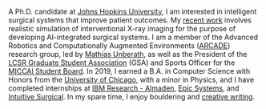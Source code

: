 A Ph.D. candidate at [Johns Hopkins University](https://cs.jhu.edu), I am interested in
intelligent surgical systems that improve patient outcomes. My [recent
work](https://scholar.google.com/citations?hl=en&user=QX7AvxUAAAAJ&view_op=list_works&sortby=pubdate)
involves realistic simulation of interventional X-ray imaging for the purpose of developing
AI-integrated surgical systems. I am a member of the Advanced Robotics and Computationally Augmented
Environments ([ARCADE](https://arcade.cs.jhu.edu/)) research group, led by [Mathias
Unberath](https://mathiasunberath.github.io), as well as the President of the [LCSR Graduate Student
Association](https://lcsr.jhu.edu/lcsr-gsa/) (GSA) and Sports Officer for the [MICCAI Student
Board](http://www.miccai.org/about-miccai/student-board/). In 2019, I earned a B.A. in Computer
Science with Honors from the [University of Chicago](https://uchicago.edu), with a minor in Physics,
and I have completed internships at [IBM Research -
Almaden](https://www.research.ibm.com/labs/almaden/), [Epic Systems](https://www.epic.com), and
[Intuitive Surgical](https://www.intuitive.com/en-us). In my spare time, I enjoy bouldering and
[creative writing](https://benjamindkilleen.com/blog/).
